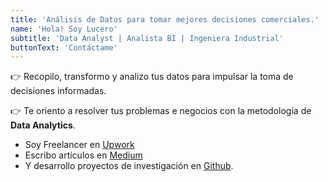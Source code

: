```yaml
---
title: 'Análisis de Datos para tomar mejores decisiones comerciales.'
name: 'Hola! Soy Lucero'
subtitle: 'Data Analyst | Analista BI | Ingeniera Industrial'
buttonText: 'Contáctame'
---
```


👉 Recopilo, transformo y analizo tus datos para impulsar la toma de decisiones informadas.  

👉 Te oriento a resolver tus problemas e negocios con la metodología de **Data Analytics**. 

* Soy Freelancer en [Upwork](https://www.upwork.com/freelancers/~01e27b5dc34a6c3da0/) <br>
* Escribo artículos en [Medium](https://medium.com/@e.lucero2000)
* Y desarrollo proyectos de investigación en [Github](https://github.com/Lu-Emperatriz).
